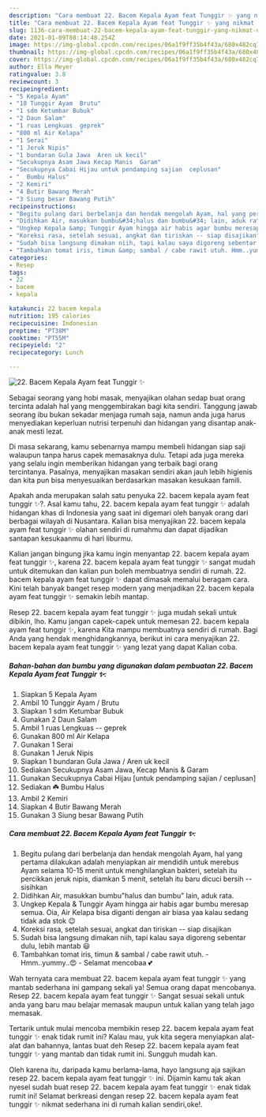 ```yaml
---
description: "Cara membuat 22. Bacem Kepala Ayam feat Tunggir ✨ yang nikmat Untuk Jualan"
title: "Cara membuat 22. Bacem Kepala Ayam feat Tunggir ✨ yang nikmat Untuk Jualan"
slug: 1136-cara-membuat-22-bacem-kepala-ayam-feat-tunggir-yang-nikmat-untuk-jualan
date: 2021-01-09T08:14:48.254Z
image: https://img-global.cpcdn.com/recipes/06a1f9ff35b4f43a/680x482cq70/22-bacem-kepala-ayam-feat-tunggir-✨-foto-resep-utama.jpg
thumbnail: https://img-global.cpcdn.com/recipes/06a1f9ff35b4f43a/680x482cq70/22-bacem-kepala-ayam-feat-tunggir-✨-foto-resep-utama.jpg
cover: https://img-global.cpcdn.com/recipes/06a1f9ff35b4f43a/680x482cq70/22-bacem-kepala-ayam-feat-tunggir-✨-foto-resep-utama.jpg
author: Ella Meyer
ratingvalue: 3.8
reviewcount: 3
recipeingredient:
- "5 Kepala Ayam"
- "10 Tunggir Ayam  Brutu"
- "1 sdm Ketumbar Bubuk"
- "2 Daun Salam"
- "1 ruas Lengkuas  geprek"
- "800 ml Air Kelapa"
- "1 Serai"
- "1 Jeruk Nipis"
- "1 bundaran Gula Jawa  Aren uk kecil"
- "Secukupnya Asam Jawa Kecap Manis  Garam"
- "Secukupnya Cabai Hijau untuk pendamping sajian  ceplusan"
- "  Bumbu Halus"
- "2 Kemiri"
- "4 Butir Bawang Merah"
- "3 Siung besar Bawang Putih"
recipeinstructions:
- "Begitu pulang dari berbelanja dan hendak mengolah Ayam, hal yang pertama dilakukan adalah menyiapkan air mendidih untuk merebus Ayam selama 10-15 menit untuk menghilangkan bakteri, setelah itu percikkan jeruk nipis, diamkan 5 menit, setelah itu baru dicuci bersih -- sisihkan"
- "Didihkan Air, masukkan bumbu&#34;halus dan bumbu&#34; lain, aduk rata."
- "Ungkep Kepala &amp; Tunggir Ayam hingga air habis agar bumbu meresap semua. Oia, Air Kelapa bisa diganti dengan air biasa yaa kalau sedang tidak ada stok 😉"
- "Koreksi rasa, setelah sesuai, angkat dan tiriskan -- siap disajikan"
- "Sudah bisa langsung dimakan niih, tapi kalau saya digoreng sebentar dulu, lebih mantab 😃"
- "Tambahkan tomat iris, timun &amp; sambal / cabe rawit utuh. Hmm..yummy..😍 Selamat mencobaa 💕"
categories:
- Resep
tags:
- 22
- bacem
- kepala

katakunci: 22 bacem kepala 
nutrition: 195 calories
recipecuisine: Indonesian
preptime: "PT38M"
cooktime: "PT55M"
recipeyield: "2"
recipecategory: Lunch

---
```



![22. Bacem Kepala Ayam feat Tunggir ✨](https://img-global.cpcdn.com/recipes/06a1f9ff35b4f43a/680x482cq70/22-bacem-kepala-ayam-feat-tunggir-✨-foto-resep-utama.jpg)

Sebagai seorang yang hobi masak, menyajikan olahan sedap buat orang tercinta adalah hal yang menggembirakan bagi kita sendiri. Tanggung jawab seorang ibu bukan sekadar menjaga rumah saja, namun anda juga harus menyediakan keperluan nutrisi terpenuhi dan hidangan yang disantap anak-anak mesti lezat.

Di masa  sekarang, kamu sebenarnya mampu membeli hidangan siap saji walaupun tanpa harus capek memasaknya dulu. Tetapi ada juga mereka yang selalu ingin memberikan hidangan yang terbaik bagi orang tercintanya. Pasalnya, menyajikan masakan sendiri akan jauh lebih higienis dan kita pun bisa menyesuaikan berdasarkan masakan kesukaan famili. 



Apakah anda merupakan salah satu penyuka 22. bacem kepala ayam feat tunggir ✨?. Asal kamu tahu, 22. bacem kepala ayam feat tunggir ✨ adalah hidangan khas di Indonesia yang saat ini digemari oleh banyak orang dari berbagai wilayah di Nusantara. Kalian bisa menyajikan 22. bacem kepala ayam feat tunggir ✨ olahan sendiri di rumahmu dan dapat dijadikan santapan kesukaanmu di hari liburmu.

Kalian jangan bingung jika kamu ingin menyantap 22. bacem kepala ayam feat tunggir ✨, karena 22. bacem kepala ayam feat tunggir ✨ sangat mudah untuk ditemukan dan kalian pun boleh membuatnya sendiri di rumah. 22. bacem kepala ayam feat tunggir ✨ dapat dimasak memalui beragam cara. Kini telah banyak banget resep modern yang menjadikan 22. bacem kepala ayam feat tunggir ✨ semakin lebih mantap.

Resep 22. bacem kepala ayam feat tunggir ✨ juga mudah sekali untuk dibikin, lho. Kamu jangan capek-capek untuk memesan 22. bacem kepala ayam feat tunggir ✨, karena Kita mampu membuatnya sendiri di rumah. Bagi Anda yang hendak menghidangkannya, berikut ini cara menyajikan 22. bacem kepala ayam feat tunggir ✨ yang lezat yang dapat Kalian coba.

<!--inarticleads1-->

##### Bahan-bahan dan bumbu yang digunakan dalam pembuatan 22. Bacem Kepala Ayam feat Tunggir ✨:

1. Siapkan 5 Kepala Ayam
1. Ambil 10 Tunggir Ayam / Brutu
1. Siapkan 1 sdm Ketumbar Bubuk
1. Gunakan 2 Daun Salam
1. Ambil 1 ruas Lengkuas -- geprek
1. Gunakan 800 ml Air Kelapa
1. Gunakan 1 Serai
1. Gunakan 1 Jeruk Nipis
1. Siapkan 1 bundaran Gula Jawa / Aren uk kecil
1. Sediakan Secukupnya Asam Jawa, Kecap Manis &amp; Garam
1. Gunakan Secukupnya Cabai Hijau [untuk pendamping sajian / ceplusan]
1. Sediakan  ☘️ Bumbu Halus
1. Ambil 2 Kemiri
1. Siapkan 4 Butir Bawang Merah
1. Gunakan 3 Siung besar Bawang Putih




<!--inarticleads2-->

##### Cara membuat 22. Bacem Kepala Ayam feat Tunggir ✨:

1. Begitu pulang dari berbelanja dan hendak mengolah Ayam, hal yang pertama dilakukan adalah menyiapkan air mendidih untuk merebus Ayam selama 10-15 menit untuk menghilangkan bakteri, setelah itu percikkan jeruk nipis, diamkan 5 menit, setelah itu baru dicuci bersih -- sisihkan
1. Didihkan Air, masukkan bumbu&#34;halus dan bumbu&#34; lain, aduk rata.
1. Ungkep Kepala &amp; Tunggir Ayam hingga air habis agar bumbu meresap semua. Oia, Air Kelapa bisa diganti dengan air biasa yaa kalau sedang tidak ada stok 😉
1. Koreksi rasa, setelah sesuai, angkat dan tiriskan -- siap disajikan
1. Sudah bisa langsung dimakan niih, tapi kalau saya digoreng sebentar dulu, lebih mantab 😃
1. Tambahkan tomat iris, timun &amp; sambal / cabe rawit utuh. - Hmm..yummy..😍 - Selamat mencobaa 💕




Wah ternyata cara membuat 22. bacem kepala ayam feat tunggir ✨ yang mantab sederhana ini gampang sekali ya! Semua orang dapat mencobanya. Resep 22. bacem kepala ayam feat tunggir ✨ Sangat sesuai sekali untuk anda yang baru mau belajar memasak maupun untuk kalian yang telah jago memasak.

Tertarik untuk mulai mencoba membikin resep 22. bacem kepala ayam feat tunggir ✨ enak tidak rumit ini? Kalau mau, yuk kita segera menyiapkan alat-alat dan bahannya, lantas buat deh Resep 22. bacem kepala ayam feat tunggir ✨ yang mantab dan tidak rumit ini. Sungguh mudah kan. 

Oleh karena itu, daripada kamu berlama-lama, hayo langsung aja sajikan resep 22. bacem kepala ayam feat tunggir ✨ ini. Dijamin kamu tak akan nyesel sudah buat resep 22. bacem kepala ayam feat tunggir ✨ enak tidak rumit ini! Selamat berkreasi dengan resep 22. bacem kepala ayam feat tunggir ✨ nikmat sederhana ini di rumah kalian sendiri,oke!.

